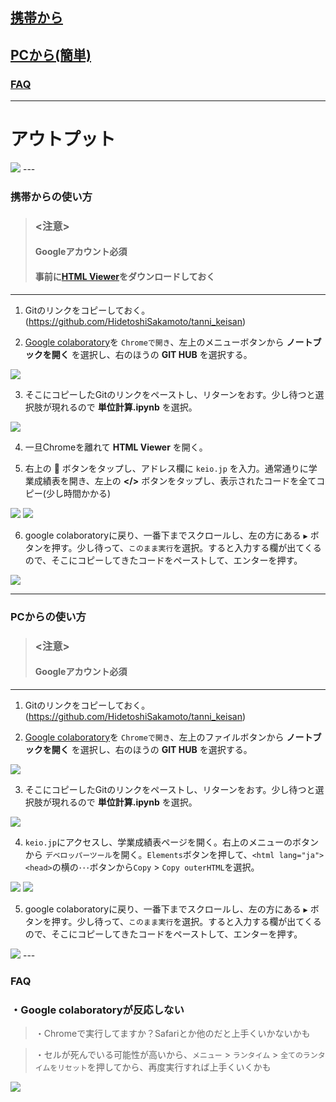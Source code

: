 
## [携帯から](#携帯からの使い方)
## [PCから(簡単)](#PCからの使い方)
### [FAQ](#FAQ)
---
# アウトプット  
<img src="https://github.com/HidetoshiSakamoto/tanni_keisan/blob/images/images/output.jpg">
---

### 携帯からの使い方
> ### <注意>
> #### **Googleアカウント必須**
> #### **事前に[HTML Viewer](https://apps.apple.com/jp/app/html-viewer-q/id810042973)をダウンロードしておく**
---

1. Gitのリンクをコピーしておく。<br>
  (https://github.com/HidetoshiSakamoto/tanni_keisan)

2. [Google colaboratory](https://colab.research.google.com/notebooks/welcome.ipynb?hl=ja)を `Chromeで開き`、左上のメニューボタンから **ノートブックを開く** を選択し、右のほうの **GIT HUB** を選択する。
<img src="https://github.com/HidetoshiSakamoto/tanni_keisan/blob/images/images/m_2.jpg">

3. そこにコピーしたGitのリンクをペーストし、リターンをおす。少し待つと選択肢が現れるので **単位計算.ipynb** を選択。
<img src="https://github.com/HidetoshiSakamoto/tanni_keisan/blob/images/images/m_3.jpg">

4. 一旦Chromeを離れて **HTML Viewer** を開く。

5. 右上の **🔗** ボタンをタップし、アドレス欄に `keio.jp` を入力。通常通りに学業成績表を開き、左上の **</>** ボタンをタップし、表示されたコードを全てコピー(少し時間かかる)
<img src="https://github.com/HidetoshiSakamoto/tanni_keisan/blob/images/images/m_5_1.jpg">
<img src="https://github.com/HidetoshiSakamoto/tanni_keisan/blob/images/images/m_5_2.jpg">

6. google colaboratoryに戻り、一番下までスクロールし、左の方にある `▶︎` ボタンを押す。少し待って、`このまま実行`を選択。すると入力する欄が出てくるので、そこにコピーしてきたコードをペーストして、エンターを押す。
<img src="https://github.com/HidetoshiSakamoto/tanni_keisan/blob/images/images/m_6.jpg">



---
### PCからの使い方
> ### <注意>
> #### **Googleアカウント必須**
---

1. Gitのリンクをコピーしておく。<br>
  (https://github.com/HidetoshiSakamoto/tanni_keisan)

2. [Google colaboratory](https://colab.research.google.com/notebooks/welcome.ipynb?hl=ja)を `Chromeで開き`、左上のファイルボタンから **ノートブックを開く** を選択し、右のほうの **GIT HUB** を選択する。
<img src="https://github.com/HidetoshiSakamoto/tanni_keisan/blob/images/images/pc_2.jpg">

3. そこにコピーしたGitのリンクをペーストし、リターンをおす。少し待つと選択肢が現れるので **単位計算.ipynb** を選択。
<img src="https://github.com/HidetoshiSakamoto/tanni_keisan/blob/images/images/pc_3.jpg">

4. `keio.jp`にアクセスし、学業成績表ページを開く。右上のメニューのボタンから `デベロッパーツール`を開く。`Elements`ボタンを押して、`<html lang="ja"><head>`の横の`･･･`ボタンから`Copy` > `Copy outerHTML`を選択。
<img src="https://github.com/HidetoshiSakamoto/tanni_keisan/blob/images/images/pc_4_1.jpg">
<img src="https://github.com/HidetoshiSakamoto/tanni_keisan/blob/images/images/pc_4_2.jpg">

5. google colaboratoryに戻り、一番下までスクロールし、左の方にある `▶︎` ボタンを押す。少し待って、`このまま実行`を選択。すると入力する欄が出てくるので、そこにコピーしてきたコードをペーストして、エンターを押す。
<img src="https://github.com/HidetoshiSakamoto/tanni_keisan/blob/images/images/pc_5.jpg">
---

### FAQ

### ・Google colaboratoryが反応しない
>・Chromeで実行してますか？Safariとか他のだと上手くいかないかも

> ・セルが死んでいる可能性が高いから、`メニュー` > `ランタイム` > `全てのランタイムをリセット`を押してから、再度実行すれば上手くいくかも
<img src="https://github.com/HidetoshiSakamoto/tanni_keisan/blob/images/images/faq_1.jpg">
